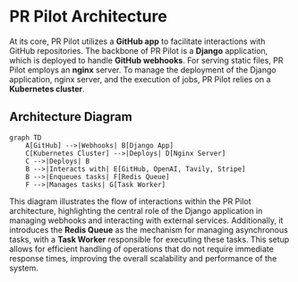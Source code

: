 # PR Pilot Architecture

At its core, PR Pilot utilizes a **GitHub app** to facilitate interactions with GitHub repositories. The backbone of PR Pilot is a **Django** application, which is deployed to handle **GitHub webhooks**. For serving static files, PR Pilot employs an **nginx** server. To manage the deployment of the Django application, nginx server, and the execution of jobs, PR Pilot relies on a **Kubernetes cluster**.

## Architecture Diagram

```mermaid
graph TD
    A[GitHub] -->|Webhooks| B[Django App]    
    C[Kubernetes Cluster] -->|Deploys| D[Nginx Server]
    C -->|Deploys| B
    B -->|Interacts with| E[GitHub, OpenAI, Tavily, Stripe]
    B -->|Enqueues tasks| F[Redis Queue]
    F -->|Manages tasks| G[Task Worker]
```

This diagram illustrates the flow of interactions within the PR Pilot architecture, highlighting the central role of the Django application in managing webhooks and interacting with external services. Additionally, it introduces the **Redis Queue** as the mechanism for managing asynchronous tasks, with a **Task Worker** responsible for executing these tasks. This setup allows for efficient handling of operations that do not require immediate response times, improving the overall scalability and performance of the system.
